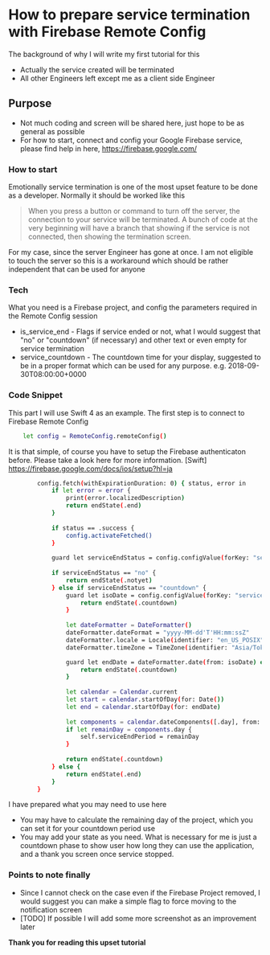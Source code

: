 # How to prepare service termination with Firebase Remote Config

The background of why I will write my first tutorial for this
  - Actually the service created will be terminated
  - All other Engineers left except me as a client side Engineer

## Purpose

  - Not much coding and screen will be shared here, just hope to be as general as possible
  - For how to start, connect and config your Google Firebase service, please find help in here, https://firebase.google.com/

### How to start
Emotionally service termination is one of the most upset feature to be done as a developer.  Normally it should be worked like this

> When you press a button or command to turn off the server,
> the connection to your service will be terminated.
> A bunch of code at the very beginning will have a branch that
> showing if the service is not connected, then showing the termination screen.

For my case, since the server Engineer has gone at once.  I am not eligible to touch the server so this is a workaround which should be rather independent that can be used for anyone

### Tech

What you need is a Firebase project, and config the parameters required in the Remote Config session

* is_service_end - Flags if service ended or not, what I would suggest that "no" or "countdown" (if necessary) and other text or even empty for service termination
* service_countdown - The countdown time for your display, suggested to be in a proper format which can be used for any purpose.  e.g. 2018-09-30T08:00:00+0000

### Code Snippet

This part I will use Swift 4 as an example.  The first step is to connect to Firebase Remote Config

```sh
    let config = RemoteConfig.remoteConfig()
```

It is that simple, of course you have to setup the Firebase authenticaton before.  Please take a look here for more information.  [Swift] https://firebase.google.com/docs/ios/setup?hl=ja

```sh
        config.fetch(withExpirationDuration: 0) { status, error in
            if let error = error {
                print(error.localizedDescription)
                return endState(.end)
            }
            
            if status == .success {
                config.activateFetched()
            }
            
            guard let serviceEndStatus = config.configValue(forKey: "service_end").stringValue else { return }
            
            if serviceEndStatus == "no" {
                return endState(.notyet)
            } else if serviceEndStatus == "countdown" {
                guard let isoDate = config.configValue(forKey: "service_countdown").stringValue else {
                    return endState(.countdown)
                }
                
                let dateFormatter = DateFormatter()
                dateFormatter.dateFormat = "yyyy-MM-dd'T'HH:mm:ssZ"
                dateFormatter.locale = Locale(identifier: "en_US_POSIX")
                dateFormatter.timeZone = TimeZone(identifier: "Asia/Tokyo")

                guard let endDate = dateFormatter.date(from: isoDate) else {
                    return endState(.countdown)
                }
                
                let calendar = Calendar.current
                let start = calendar.startOfDay(for: Date())
                let end = calendar.startOfDay(for: endDate)
                
                let components = calendar.dateComponents([.day], from: start, to: end)
                if let remainDay = components.day {
                    self.serviceEndPeriod = remainDay
                }
                
                return endState(.countdown)
            } else {
                return endState(.end)
            }
        }
```
I have prepared what you may need to use here

* You may have to calculate the remaining day of the project, which you can set it for your countdown period use
* You may add your state as you need.  What is necessary for me is just a countdown phase to show user how long they can use the application, and a thank you screen once service stopped.

### Points to note finally
* Since I cannot check on the case even if the Firebase Project removed, I would suggest you can make a simple flag to force moving to the notification screen
* [TODO] If possible I will add some more screenshot as an improvement later

**Thank you for reading this upset tutorial**

